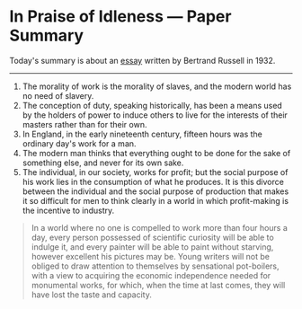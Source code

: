 # In Praise of Idleness — Paper Summary


Today's summary is about an  [essay](https://files.libcom.org/files/Bertrand%20Russell%20-%20In%20Praise%20of%20Idleness.pdf) written by Bertrand Russell in 1932.

-----

1. The morality of work is the morality of slaves, and the modern world has no need of slavery.
2. The conception of duty, speaking historically, has been a means used by the holders of power to induce others to live for the interests of their masters rather than for their own.
3. In England, in the early nineteenth century, fifteen hours was the ordinary day's work for a man.
4. The modern man thinks that everything ought to be done for the sake of something else, and never for its own sake.
5. The individual, in our society, works for profit; but the social purpose of his work lies in the consumption of what he produces. It is this divorce between the individual and the social purpose of production that makes it so difficult for men to think clearly in a world in which profit-making is the incentive to industry.

> In a world where no one is compelled to work more than four hours a day, every person possessed of scientific curiosity will be able to indulge it, and every painter will be able to paint without starving, however excellent his pictures may be. Young writers will not be obliged to draw attention to themselves by sensational pot-boilers, with a view to acquiring the economic independence needed for monumental works, for which, when the time at last comes, they will have lost the taste and capacity.  
